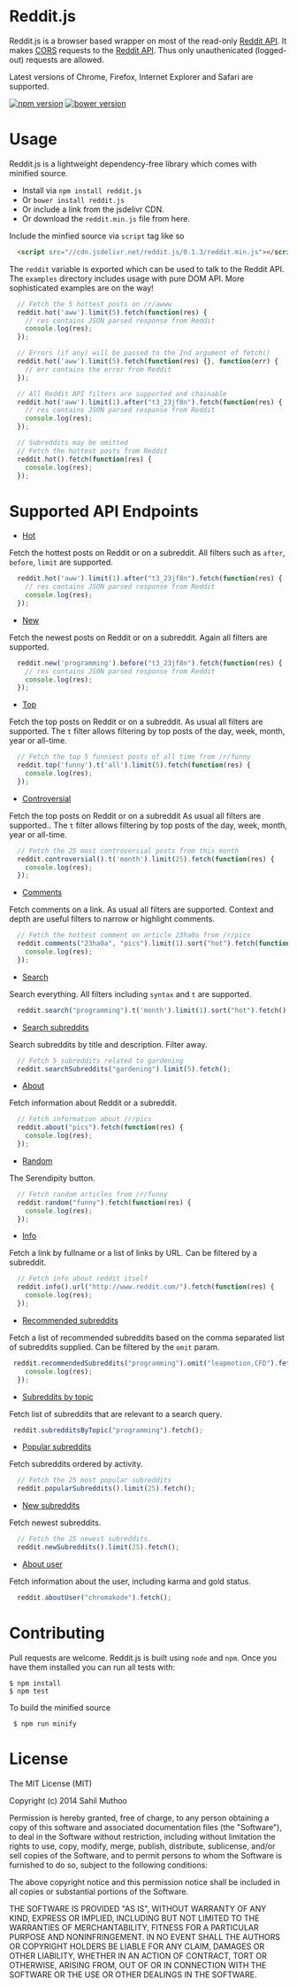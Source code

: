 # Reddit.js
Reddit.js is a browser based wrapper on most of the read-only [Reddit API](http://www.reddit.com/dev/api/oauth#scope_read).
It makes [CORS](http://en.wikipedia.org/wiki/Cross-origin_resource_sharing) requests to the
[Reddit API](http://www.reddit.com/r/changelog/comments/1r0u3v/reddit_change_third_party_websites_can_now_make/).
Thus only unauthenicated (logged-out) requests are allowed.

Latest versions of Chrome, Firefox, Internet Explorer and Safari are supported.

[![npm version](https://badge.fury.io/js/reddit.js.svg)](http://badge.fury.io/js/reddit.js) [![bower version](https://badge.fury.io/bo/reddit.js.svg)](http://badge.fury.io/bo/reddit.js)

# Usage

Reddit.js is a lightweight dependency-free library which comes with minified source.

* Install via `npm install reddit.js`
* Or `bower install reddit.js`
* Or include a link from the jsdelivr CDN.
* Or download the `reddit.min.js` file from here.

Include the minfied source via `script` tag like so
```html
  <script src="//cdn.jsdelivr.net/reddit.js/0.1.3/reddit.min.js"></script>
```

The `reddit` variable is exported which can be used to talk to the Reddit API. The `examples` directory includes usage with pure DOM API. More sophisticated examples are on the way!

```javascript
  // Fetch the 5 hottest posts on /r/awww
  reddit.hot('aww').limit(5).fetch(function(res) {
    // res contains JSON parsed response from Reddit
    console.log(res);
  });
```

```javascript
  // Errors (if any) will be passed to the 2nd argument of fetch()
  reddit.hot('aww').limit(5).fetch(function(res) {}, function(err) {
    // err contains the error from Reddit
  });
```

```javascript
  // All Reddit API filters are supported and chainable
  reddit.hot('aww').limit(1).after("t3_23jf8n").fetch(function(res) {
    // res contains JSON parsed response from Reddit
    console.log(res);
  });
```

```javascript
  // Subreddits may be omitted
  // Fetch the hottest posts from Reddit
  reddit.hot().fetch(function(res) {
    console.log(res);
  });
```

# Supported API Endpoints

* [Hot](http://www.reddit.com/dev/api/oauth#GET_hot)

Fetch the hottest posts on Reddit or on a subreddit. All filters such as `after`, `before`, `limit` are supported.

```javascript
  reddit.hot('aww').limit(1).after("t3_23jf8n").fetch(function(res) {
    // res contains JSON parsed response from Reddit
    console.log(res);
  });
```

* [New](http://www.reddit.com/dev/api/oauth#GET_new)

Fetch the newest posts on Reddit or on a subreddit. Again all filters are supported.

```javascript
  reddit.new('programming').before("t3_23jf8n").fetch(function(res) {
    // res contains JSON parsed response from Reddit
    console.log(res);
  });
```

* [Top](http://www.reddit.com/dev/api/oauth#GET_top)

Fetch the top posts on Reddit or on a subreddit. As usual all filters are supported. The `t` filter allows filtering by top posts of the day, week, month, year or all-time.

```javascript
  // Fetch the top 5 funniest posts of all time from /r/funny
  reddit.top('funny').t('all').limit(5).fetch(function(res) {
    console.log(res);
  });
```

* [Controversial](http://www.reddit.com/dev/api/oauth#GET_controversial)

Fetch the top posts on Reddit or on a subreddit As usual all filters are supported.. The `t` filter allows filtering by top posts of the day, week, month, year or all-time.

```javascript
  // Fetch the 25 most controversial posts from this month
  reddit.controversial().t('month').limit(25).fetch(function(res) {
    console.log(res);
  });
```

* [Comments](http://www.reddit.com/dev/api/oauth#GET_comments_{article})

Fetch comments on a link. As usual all filters are supported. Context and depth are useful filters to narrow or highlight comments.

```javascript
  // Fetch the hottest comment on article 23ha0a from /r/pics
  reddit.comments("23ha0a", "pics").limit(1).sort("hot").fetch(function(res) {
    console.log(res);
  });
```

* [Search](http://www.reddit.com/dev/api/oauth#GET_search)

Search everything. All filters including `syntax` and `t` are supported.

```javascript
  reddit.search("programming").t('month').limit(1).sort("hot").fetch();
```

* [Search subreddits](http://www.reddit.com/dev/api/oauth#GET_subreddits_search)

Search subreddits by title and description. Filter away.

```javascript
  // Fetch 5 subreddits related to gardening
  reddit.searchSubreddits("gardening").limit(5).fetch();
```

* [About](http://www.reddit.com/dev/api/oauth#GET_r_{subreddit}_about)

Fetch information about Reddit or a subreddit.

```javascript
  // Fetch information about /r/pics
  reddit.about("pics").fetch(function(res) {
    console.log(res);
  });
```

* [Random](http://www.reddit.com/dev/api/oauth#GET_random)

The Serendipity button.

```javascript
  // Fetch random articles from /r/funny
  reddit.random("funny").fetch(function(res) {
    console.log(res);
  });
```

* [Info](http://www.reddit.com/dev/api/oauth#GET_api_info)

Fetch a link by fullname or a list of links by URL. Can be filtered by a subreddit.

```javascript
  // Fetch info about reddit itself
  reddit.info().url("http://www.reddit.com/").fetch(function(res) {
    console.log(res);
  });
```

* [Recommended subreddits](http://www.reddit.com/dev/api/oauth#GET_api_recommend_sr_{srnames})

Fetch a list of recommended subreddits based on the comma separated list of subreddits supplied. Can be filtered by the `omit` param.

```javascript
 reddit.recommendedSubreddits("programming").omit("leapmotion,CFD").fetch(function(res) {
    console.log(res);
  });
```

* [Subreddits by topic](http://www.reddit.com/dev/api/oauth#GET_api_subreddits_by_topic)

Fetch list of subreddits that are relevant to a search query.

```javascript
 reddit.subredditsByTopic("programming").fetch();
```

* [Popular subreddits](http://www.reddit.com/dev/api/oauth#GET_subreddits_{where})

Fetch subreddits ordered by activity.

```javascript
  // Fetch the 25 most popular subreddits
  reddit.popularSubreddits().limit(25).fetch();
```

* [New subreddits](http://www.reddit.com/dev/api/oauth#GET_subreddits_{where})

Fetch newest subreddits.

```javascript
  // Fetch the 25 newest subreddits.
  reddit.newSubreddits().limit(25).fetch();
```

* [About user](http://www.reddit.com/dev/api/oauth#GET_user_{username}_about.json)

Fetch information about the user, including karma and gold status.

```javascript
  reddit.aboutUser("chromakode").fetch();
```
# Contributing

Pull requests are welcome. Reddit.js is built using `node` and `npm`. Once you have them installed you can run all tests with:
```
$ npm install
$ npm test
```

To build the minified source
```
 $ npm run minify
```

# License

The MIT License (MIT)

Copyright (c) 2014 Sahil Muthoo

Permission is hereby granted, free of charge, to any person obtaining a copy
of this software and associated documentation files (the "Software"), to deal
in the Software without restriction, including without limitation the rights
to use, copy, modify, merge, publish, distribute, sublicense, and/or sell
copies of the Software, and to permit persons to whom the Software is
furnished to do so, subject to the following conditions:

The above copyright notice and this permission notice shall be included in all
copies or substantial portions of the Software.

THE SOFTWARE IS PROVIDED "AS IS", WITHOUT WARRANTY OF ANY KIND, EXPRESS OR
IMPLIED, INCLUDING BUT NOT LIMITED TO THE WARRANTIES OF MERCHANTABILITY,
FITNESS FOR A PARTICULAR PURPOSE AND NONINFRINGEMENT. IN NO EVENT SHALL THE
AUTHORS OR COPYRIGHT HOLDERS BE LIABLE FOR ANY CLAIM, DAMAGES OR OTHER
LIABILITY, WHETHER IN AN ACTION OF CONTRACT, TORT OR OTHERWISE, ARISING FROM,
OUT OF OR IN CONNECTION WITH THE SOFTWARE OR THE USE OR OTHER DEALINGS IN THE
SOFTWARE.
